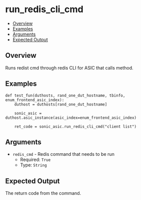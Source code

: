 # run_redis_cli_cmd

- [Overview](#overview)
- [Examples](#examples)
- [Arguments](#arguments)
- [Expected Output](#expected-output)

## Overview
Runs redist cmd through redis CLI for ASIC that calls method.

## Examples
```
def test_fun(duthosts, rand_one_dut_hostname, tbinfo, enum_frontend_asic_index):
    duthost = duthosts[rand_one_dut_hostname]

    sonic_asic = duthost.asic_instance(asic_index=enum_frontend_asic_index)

    ret_code = sonic_asic.run_redis_cli_cmd("client list")
```

## Arguments
- `redis_cmd` - Redis command that needs to be run
    - Required: `True`
    - Type: `String`

## Expected Output
The return code from the command.
